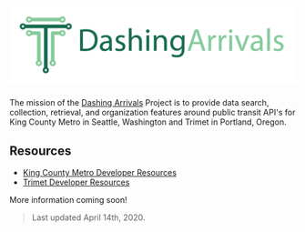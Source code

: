# ![Dashing Arrivals](dashing-arrivals-left-right-1200-316.png)

The mission of the [Dashing Arrivals](#) Project is to provide data search, collection, retrieval, and organization features around public transit API's for King County Metro in Seattle, Washington and Trimet in Portland, Oregon.

## Resources

* [King County Metro Developer Resources](https://www.kingcounty.gov/depts/transportation/metro/travel-options/bus/app-center/developer-resources.aspx)
* [Trimet Developer Resources](https://developer.trimet.org/)

More information coming soon!

> Last updated April 14th, 2020.
